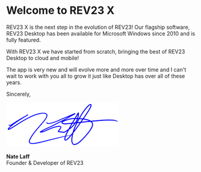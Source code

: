 # Welcome to REV23 X

REV23 X is the next step in the evolution of REV23! Our flagship software, REV23 Desktop has been available for Microsoft Windows since 2010 and is fully featured.

With REV23 X we have started from scratch, bringing the best of REV23 Desktop to cloud and mobile!

The app is very new and will evolve more and more over time and I can't wait to work with you all to grow it just like Desktop has over all of these years.

Sincerely,

![Nate Laff - Founder & Developer of REV23](img/nate_sig.png)

**Nate Laff**  
Founder & Developer of REV23